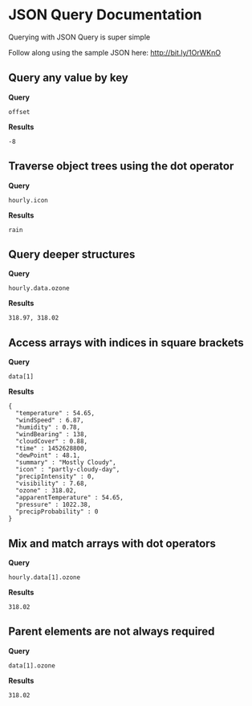 JSON Query Documentation
===================

Querying with JSON Query is super simple

Follow along using the sample JSON here: http://bit.ly/1OrWKnO

Query any value by key
-----------

**Query**
```
offset 
```

**Results**
```
-8
```

Traverse object trees using the dot operator
-----------

**Query**
```
hourly.icon
```

**Results**
```
rain
```

Query deeper structures
-----------

**Query**
```
hourly.data.ozone
```

**Results**
```
318.97, 318.02
```

Access arrays with indices in square brackets
-----------

**Query**
```
data[1]
```

**Results**
```
{
  "temperature" : 54.65,
  "windSpeed" : 6.87,
  "humidity" : 0.78,
  "windBearing" : 138,
  "cloudCover" : 0.88,
  "time" : 1452628800,
  "dewPoint" : 48.1,
  "summary" : "Mostly Cloudy",
  "icon" : "partly-cloudy-day",
  "precipIntensity" : 0,
  "visibility" : 7.68,
  "ozone" : 318.02,
  "apparentTemperature" : 54.65,
  "pressure" : 1022.38,
  "precipProbability" : 0
}
```

Mix and match arrays with dot operators
-----------

**Query**
```
hourly.data[1].ozone
```

**Results**
```
318.02
```

Parent elements are not always required
-----------

**Query**
```
data[1].ozone
```

**Results**
```
318.02
```